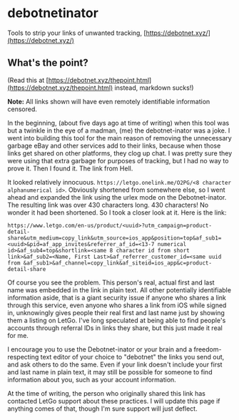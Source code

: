 # debotnetinator
Tools to strip your links of unwanted tracking, [https://debotnet.xyz/](https://debotnet.xyz/)

## What's the point?
(Read this at [https://debotnet.xyz/thepoint.html](https://debotnet.xyz/thepoint.html) instead, markdown sucks!)

**Note:** All links shown will have even remotely identifiable information censored.

In the beginning, (about five days ago at time of writing) when this tool was but a twinkle in the eye of a madman, (me) the debotnet-inator was a joke. I went into building this tool for the main reason of removing the unnecessary garbage eBay and other services add to their links, because when those links get shared on other platforms, they clog up chat. I was pretty sure they were using that extra garbage for purposes of tracking, but I had no way to prove it. Then I found it. The link from Hell.

It looked relatively innocuous. `https://letgo.onelink.me/O2PG/<8 character alphanumerical id>`. Obviously shortened from somewhere else, so I went ahead and expanded the link using the urlex mode on the Debotnet-inator. The resulting link was over 430 characters long. 430 characters! No wonder it had been shortened. So I took a closer look at it. Here is the link:

```
https://www.letgo.com/en-us/product/<uuid>?utm_campaign=product-detail-share&utm_medium=copy_link&utm_source=ios_app&position=top&af_sub1=<uuid>&pid=af_app_invites&referrer_af_id=<13-7 numerical id>&af_sub4=top&shortlink=<same 8 character id from short link>&af_sub2=<Name, First Last>&af_referrer_customer_id=<same uuid from &af_sub1>&af_channel=copy_link&af_siteid=ios_app&c=product-detail-share
```

Of course you see the problem. This person's real, actual first and last name was embedded in the link in plain text. All other potentially identifiable information aside, that is a giant security issue if anyone who shares a link through this service, even anyone who shares a link from iOS while signed in, unknowingly gives people their real first and last name just by showing them a listing on LetGo. I've long speculated at being able to find people's accounts through referral IDs in links they share, but this just made it real for me.

I encourage you to use the Debotnet-inator or your brain and a freedom-respecting text editor of your choice to "debotnet" the links you send out, and ask others to do the same. Even if your link doesn't include your first and last name in plain text, it may still be possible for someone to find information about you, such as your account information.

At the time of writing, the person who originally shared this link has contacted LetGo support about these practices. I will update this page if anything comes of that, though I'm sure support will just deflect.